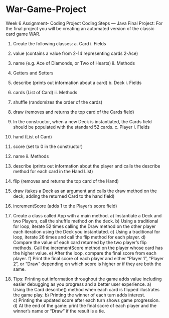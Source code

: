 # War-Game-Project
Week 6 Assignment- Coding Project
Coding Steps — Java Final Project:
For the final project you will be creating an automated version of the classic card game WAR.
1.	Create the following classes:
a.	Card
i.	Fields
1.	value (contains a value from 2-14 representing cards 2-Ace)
2.	name (e.g. Ace of Diamonds, or Two of Hearts)
ii.	Methods
1.	Getters and Setters
2.	describe (prints out information about a card)
b.	Deck
i.	Fields
1.	cards (List of Card)
ii.	Methods
1.	shuffle (randomizes the order of the cards)
2.	draw (removes and returns the top card of the Cards field)
3.	In the constructor, when a new Deck is instantiated, the Cards field should be populated with the standard 52 cards.
c.	Player
i.	Fields
1.	hand (List of Card)
2.	score (set to 0 in the constructor)
3.	name
ii.	Methods
1.	describe (prints out information about the player and calls the describe method for each card in the Hand List)
2.	flip (removes and returns the top card of the Hand)
3.	draw (takes a Deck as an argument and calls the draw method on the deck, adding the returned Card to the hand field)
4.	incrementScore (adds 1 to the Player’s score field)


2.	Create a class called App with a main method.
a)	Instantiate a Deck and two Players, call the shuffle method on the deck.
b)	Using a traditional for loop, iterate 52 times calling the Draw method on the other player each iteration using the Deck you instantiated.
c)	Using a traditional for loop, iterate 26 times and call the flip method for each player.
d)	Compare the value of each card returned by the two player’s flip methods. Call the incrementScore method on the player whose card has the higher value.
e)	After the loop, compare the final score from each player. 
f)	Print the final score of each player and either “Player 1”, “Player 2”, or “Draw” depending on which score is higher or if they are both the same.

3.	 Tips:  Printing out information throughout the game adds value including easier debugging as you progress and a better user experience.
a)	Using the Card describe() method when each card is flipped illustrates the game play.
b)	Printing the winner of each turn adds interest.  
c)	Printing the updated score after each turn shows game progression.
d)	At the end of the game: print the final score of each player and the winner’s name or “Draw” if the result is a tie.

